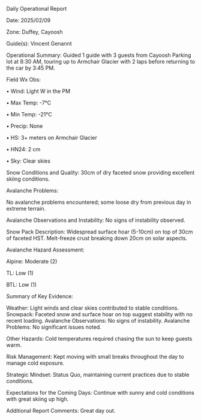 Daily Operational Report



Date: 2025/02/09  

Zone: Duffey, Cayoosh  

Guide(s): Vincent Genannt  



Operational Summary: Guided 1 guide with 3 guests from Cayoosh Parking lot at 8:30 AM, touring up to Armchair Glacier with 2 laps before returning to the car by 3:45 PM.



Field Wx Obs:  

• Wind: Light W in the PM  

• Max Temp: -7°C  

• Min Temp: -21°C  

• Precip: None  

• HS: 3+ meters on Armchair Glacier  

• HN24: 2 cm  

• Sky: Clear skies  



Snow Conditions and Quality: 30cm of dry faceted snow providing excellent skiing conditions.



Avalanche Problems:  

No avalanche problems encountered; some loose dry from previous day in extreme terrain.



Avalanche Observations and Instability: No signs of instability observed.



Snow Pack Description: Widespread surface hoar (5-10cm) on top of 30cm of faceted HST. Melt-freeze crust breaking down 20cm on solar aspects.



Avalanche Hazard Assessment:  

Alpine: Moderate (2)  

TL: Low (1)  

BTL: Low (1)  



Summary of Key Evidence:  

Weather: Light winds and clear skies contributed to stable conditions.
Snowpack: Faceted snow and surface hoar on top suggest stability with no recent loading.
Avalanche Observations: No signs of instability.
Avalanche Problems: No significant issues noted.


Other Hazards: Cold temperatures required chasing the sun to keep guests warm.



Risk Management: Kept moving with small breaks throughout the day to manage cold exposure.



Strategic Mindset: Status Quo, maintaining current practices due to stable conditions.



Expectations for the Coming Days: Continue with sunny and cold conditions with great skiing up high.



Additional Report Comments: Great day out.